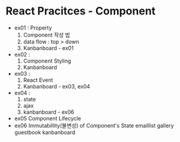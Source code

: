 # React Pracitces - Component

+ ex01 : Property 
    1) Component 작성 법
    2) data flow : top > down
    3) Kanbanboard - ex01
+ ex02 : 
    1) Component Styling
    2) Kanbanboard
+ ex03 : 
    1) React Event
    2) Kanbanboard - ex03, ex04
+ ex04 : 
    1) state
    2) ajax
    3) kanbanboard - ex06
+ ex05
    Component Lifecycle
+ ex06
    Immutabillity(불변성) of Component's State
emaillist
gallery
guestbook
kanbanboard
